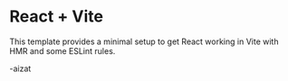 # React + Vite

This template provides a minimal setup to get React working in Vite with HMR and some ESLint rules.

-aizat